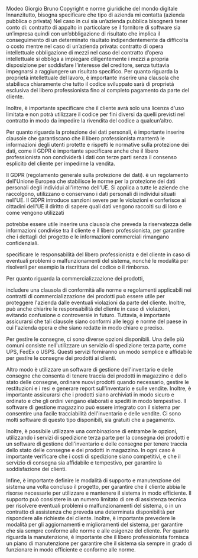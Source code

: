 Modeo Giorgio Bruno 
Copyright e norme giuridiche del mondo digitale
Innanzitutto, bisogna specificare che tipo di azienda mi contatta (azienda pubblica o privata)
Nel caso in cui sia un’azienda pubblica bisognerà tener conto di:
contratto di appalto in particolare se il fornitore di software sia un’impresa quindi con un’obbligazione di risultato che implica il conseguimento di un determinato risultato indipendentemente da difficolta o costo
mentre nel caso di un’azienda privata:
contratto di opera intellettuale obbligazione di mezzi nel caso del contratto d’opera intellettuale si obbliga a impiegare diligentemente i mezzi a propria disposizione per soddisfare l’interesse del creditore, senza tuttavia impegnarsi a raggiungere un risultato specifico.
Per quanto riguarda la proprietà intellettuale del lavoro, è importante inserire una clausola che stabilisca chiaramente che tutto il codice sviluppato sarà di proprietà esclusiva del libero professionista fino al completo pagamento da parte del cliente. 

Inoltre, è importante specificare che il cliente avrà solo una licenza d'uso limitata e non potrà utilizzare il codice per fini diversi da quelli previsti nel contratto in modo da impedire la rivendita del codice a qualcun’altro.

Per quanto riguarda la protezione dei dati personali, è importante inserire clausole che garantiscano che il libero professionista manterrà le informazioni degli utenti protette e rispetti le normative sulla protezione dei dati, come il GDPR è importante specificare anche che il libero professionista non condividerà i dati con terze parti senza il consenso esplicito del cliente per impedirne la vendita.

Il GDPR (regolamento generale sulla protezione dei dati). è un regolamento dell'Unione Europea che stabilisce le norme per la protezione dei dati personali degli individui all'interno dell'UE. Si applica a tutte le aziende che raccolgono, utilizzano o conservano i dati personali di individui situati nell'UE. Il GDPR introduce sanzioni severe per le violazioni e conferisce ai cittadini dell'UE il diritto di sapere quali dati vengono raccolti su di loro e come vengono utilizzati



potrebbe essere utile inserire una clausola che preveda la riservatezza delle informazioni condivise tra il cliente e il libero professionista, per garantire che i dettagli del progetto e le informazioni commerciali rimangano confidenziali.

specificare le responsabilità del libero professionista e del cliente in caso di eventuali problemi o malfunzionamenti del sistema, nonché le modalità per risolverli per esempio la riscrittura del codice o il rimborso.

Per quanto riguarda la commercializzazione dei prodotti,

includere una clausola di conformità alle norme e regolamenti applicabili nei contratti di commercializzazione dei prodotti può essere utile per proteggere l'azienda dalle eventuali violazioni da parte del cliente. Inoltre, può anche chiarire le responsabilità del cliente in caso di violazioni, evitando confusione o controversie in futuro. Tuttavia, è importante assicurarsi che tali clausole siano conformi alle leggi e norme del paese in cui l'azienda opera e che siano redatte in modo chiaro e preciso.

Per gestire le consegne, ci sono diverse opzioni disponibili. Una delle più comuni consiste nell'utilizzare un servizio di spedizione terza parte, come UPS, FedEx o USPS. Questi servizi forniranno un modo semplice e affidabile per gestire le consegne dei prodotti ai clienti.

Altro modo è utilizzare un software di gestione dell'inventario e delle consegne che consenta di tenere traccia dei prodotti in magazzino e dello stato delle consegne, ordinare nuovi prodotti quando necessario, gestire le restituzioni e i resi e generare report sull'inventario e sulle vendite. Inoltre, è importante assicurarsi che i prodotti siano archiviati in modo sicuro e ordinato e che gli ordini vengano elaborati e spediti in modo tempestivo.
Il software di gestione magazzino può essere integrato con il sistema per consentire una facile tracciabilità dell'inventario e delle vendite. Ci sono molti software di questo tipo disponibili, sia gratuiti che a pagamento.

Inoltre, è possibile utilizzare una combinazione di entrambe le opzioni, utilizzando i servizi di spedizione terza parte per la consegna dei prodotti e un software di gestione dell'inventario e delle consegne per tenere traccia dello stato delle consegne e dei prodotti in magazzino.
In ogni caso è importante verificare che i costi di spedizione siano competitivi, e che il servizio di consegna sia affidabile e tempestivo, per garantire la soddisfazione dei clienti.





Infine, è importante definire le modalità di supporto e manutenzione del sistema una volta concluso il progetto, per garantire che il cliente abbia le risorse necessarie per utilizzare e mantenere il sistema in modo efficiente. 
Il supporto può consistere in un numero limitato di ore di assistenza tecnica per risolvere eventuali problemi o malfunzionamenti del sistema, o in un contratto di assistenza che preveda una determinata disponibilità per rispondere alle richieste del cliente.
Inoltre, è importante prevedere le modalità per gli aggiornamenti e miglioramenti del sistema, per garantire che sia sempre conforme alle norme e alle esigenze del cliente.
Per quanto riguarda la manutenzione, è importante che il libero professionista fornisca un piano di manutenzione per garantire che il sistema sia sempre in grado di funzionare in modo efficiente e conforme alle norme.



